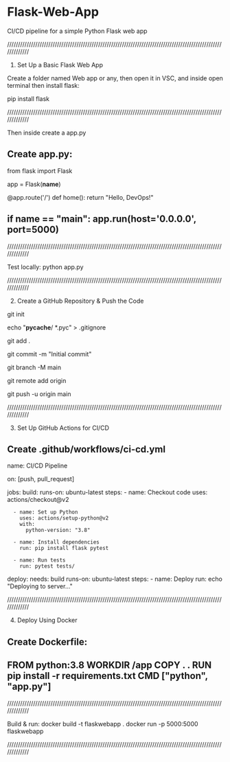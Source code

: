# Flask-Web-App
CI/CD pipeline for a simple Python Flask web app

/////////////////////////////////////////////////////////////////////////////////////////////////////////////

1. Set Up a Basic Flask Web App

Create a folder named Web app or any, then open it in VSC, and inside open terminal then install flask:

pip install flask

/////////////////////////////////////////////////////////////////////////////////////////////////////////////

Then inside create a app.py

Create app.py:
-------------------------------------------------
from flask import Flask

app = Flask(__name__)

@app.route('/')
def home():
    return "Hello, DevOps!"

if __name__ == "__main__":
    app.run(host='0.0.0.0', port=5000)
-------------------------------------------------

/////////////////////////////////////////////////////////////////////////////////////////////////////////////

Test locally:
python app.py

/////////////////////////////////////////////////////////////////////////////////////////////////////////////

2. Create a GitHub Repository & Push the Code

git init

echo "__pycache__/
*.pyc" > .gitignore

git add .

git commit -m "Initial commit"

git branch -M main

git remote add origin <repo-url>

git push -u origin main

/////////////////////////////////////////////////////////////////////////////////////////////////////////////

3. Set Up GitHub Actions for CI/CD


Create .github/workflows/ci-cd.yml
-----------------------------------
name: CI/CD Pipeline

on: [push, pull_request]

jobs:
  build:
    runs-on: ubuntu-latest
    steps:
      - name: Checkout code
        uses: actions/checkout@v2

      - name: Set up Python
        uses: actions/setup-python@v2
        with:
          python-version: "3.8"

      - name: Install dependencies
        run: pip install flask pytest

      - name: Run tests
        run: pytest tests/

  deploy:
    needs: build
    runs-on: ubuntu-latest
    steps:
      - name: Deploy
        run: echo "Deploying to server..."

/////////////////////////////////////////////////////////////////////////////////////////////////////////////

4. Deploy Using Docker

Create Dockerfile:
---------------------
FROM python:3.8
WORKDIR /app
COPY . .
RUN pip install -r requirements.txt
CMD ["python", "app.py"]
---------------------

/////////////////////////////////////////////////////////////////////////////////////////////////////////////

Build & run:
docker build -t flaskwebapp .
docker run -p 5000:5000 flaskwebapp

/////////////////////////////////////////////////////////////////////////////////////////////////////////////
